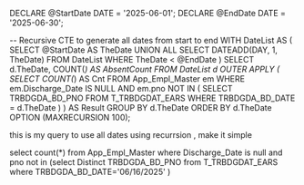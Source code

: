 DECLARE @StartDate DATE = '2025-06-01';
DECLARE @EndDate DATE = '2025-06-30';

-- Recursive CTE to generate all dates from start to end
WITH DateList AS (
    SELECT @StartDate AS TheDate
    UNION ALL
    SELECT DATEADD(DAY, 1, TheDate)
    FROM DateList
    WHERE TheDate < @EndDate
)
SELECT 
    d.TheDate,
    COUNT(*) AS AbsentCount
FROM DateList d
OUTER APPLY (
    SELECT COUNT(*) AS Cnt
    FROM App_Empl_Master em
    WHERE em.Discharge_Date IS NULL
    AND em.pno NOT IN (
        SELECT TRBDGDA_BD_PNO 
        FROM T_TRBDGDAT_EARS 
        WHERE TRBDGDA_BD_DATE = d.TheDate
    )
) AS Result
GROUP BY d.TheDate
ORDER BY d.TheDate
OPTION (MAXRECURSION 100);

 
 
 
 this is my query to use all dates using recurrsion , make it simple 
 
 select count(*) from App_Empl_Master where Discharge_Date is null and pno not in 
 (select Distinct TRBDGDA_BD_PNO from T_TRBDGDAT_EARS where  TRBDGDA_BD_DATE='06/16/2025' )
